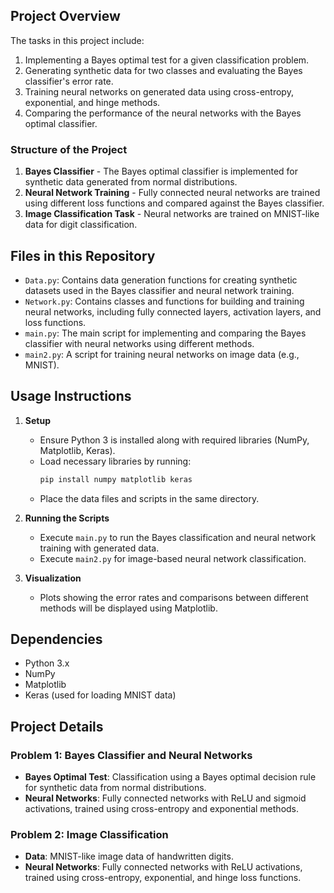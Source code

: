 ## Project Overview

The tasks in this project include:
1. Implementing a Bayes optimal test for a given classification problem.
2. Generating synthetic data for two classes and evaluating the Bayes classifier's error rate.
3. Training neural networks on generated data using cross-entropy, exponential, and hinge methods.
4. Comparing the performance of the neural networks with the Bayes optimal classifier.

### Structure of the Project

1. **Bayes Classifier** - The Bayes optimal classifier is implemented for synthetic data generated from normal distributions.
2. **Neural Network Training** - Fully connected neural networks are trained using different loss functions and compared against the Bayes classifier.
3. **Image Classification Task** - Neural networks are trained on MNIST-like data for digit classification.

## Files in this Repository

- `Data.py`: Contains data generation functions for creating synthetic datasets used in the Bayes classifier and neural network training.
- `Network.py`: Contains classes and functions for building and training neural networks, including fully connected layers, activation layers, and loss functions.
- `main.py`: The main script for implementing and comparing the Bayes classifier with neural networks using different methods.
- `main2.py`: A script for training neural networks on image data (e.g., MNIST).

## Usage Instructions

1. **Setup**
   - Ensure Python 3 is installed along with required libraries (NumPy, Matplotlib, Keras).
   - Load necessary libraries by running:
     ```bash
     pip install numpy matplotlib keras
     ```
   - Place the data files and scripts in the same directory.

2. **Running the Scripts**
   - Execute `main.py` to run the Bayes classification and neural network training with generated data.
   - Execute `main2.py` for image-based neural network classification.

3. **Visualization**
   - Plots showing the error rates and comparisons between different methods will be displayed using Matplotlib.

## Dependencies

- Python 3.x
- NumPy
- Matplotlib
- Keras (used for loading MNIST data)

## Project Details

### Problem 1: Bayes Classifier and Neural Networks
- **Bayes Optimal Test**: Classification using a Bayes optimal decision rule for synthetic data from normal distributions.
- **Neural Networks**: Fully connected networks with ReLU and sigmoid activations, trained using cross-entropy and exponential methods.

### Problem 2: Image Classification
- **Data**: MNIST-like image data of handwritten digits.
- **Neural Networks**: Fully connected networks with ReLU activations, trained using cross-entropy, exponential, and hinge loss functions.
